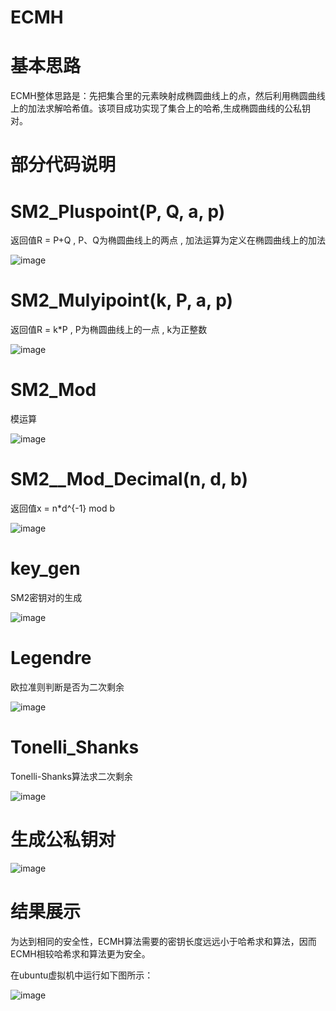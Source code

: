 # ECMH

# 基本思路
ECMH整体思路是：先把集合里的元素映射成椭圆曲线上的点，然后利用椭圆曲线上的加法求解哈希值。该项目成功实现了集合上的哈希,生成椭圆曲线的公私钥对。


# 部分代码说明
# SM2_Pluspoint(P, Q, a, p)
返回值R = P+Q , P、Q为椭圆曲线上的两点 , 加法运算为定义在椭圆曲线上的加法


![image](https://user-images.githubusercontent.com/75195549/181479194-f063de94-a965-4f5c-bfaf-68b55e4dea1c.png)





# SM2_Mulyipoint(k, P, a, p)
返回值R = k*P , P为椭圆曲线上的一点 , k为正整数



![image](https://user-images.githubusercontent.com/75195549/181479241-5d58fde4-3265-407e-8fed-dc4269f9ca34.png)



# SM2_Mod
模运算


![image](https://user-images.githubusercontent.com/75195549/181479275-5c009a30-4cfd-48e6-b852-8226a9b34539.png)



# SM2__Mod_Decimal(n, d, b)
返回值x = n*d^{-1} mod b



![image](https://user-images.githubusercontent.com/75195549/181479300-bb0396e3-ef26-448e-b00a-225acbad03f1.png)



# key_gen
SM2密钥对的生成

![image](https://user-images.githubusercontent.com/75195549/181479352-fcfa8cf2-6668-4640-8540-5eb86817c19d.png)






# Legendre
欧拉准则判断是否为二次剩余

![image](https://user-images.githubusercontent.com/75195549/181479412-edb12798-2249-41ff-a487-ffb7ffbae925.png)


#  Tonelli_Shanks
Tonelli-Shanks算法求二次剩余


![image](https://user-images.githubusercontent.com/75195549/181479466-ebfa53b8-adf5-48c6-9dbf-a95414583e65.png)



# 生成公私钥对


![image](https://user-images.githubusercontent.com/75195549/181478309-e9060b0a-aca0-4b04-8039-24bc9daed8d7.png)



# 结果展示
为达到相同的安全性，ECMH算法需要的密钥长度远远小于哈希求和算法，因而ECMH相较哈希求和算法更为安全。


在ubuntu虚拟机中运行如下图所示：



![image](https://user-images.githubusercontent.com/75195549/180392780-ecf2fd9e-5482-487a-963d-9f44179284ad.png)





